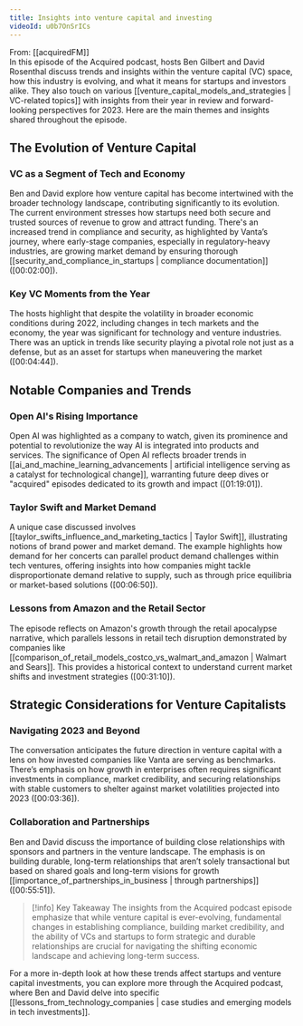 ```yaml
---
title: Insights into venture capital and investing
videoId: u0b7OnSrICs
---
```


From: [[acquiredFM]] <br/> 
In this episode of the Acquired podcast, hosts Ben Gilbert and David Rosenthal discuss trends and insights within the venture capital (VC) space, how this industry is evolving, and what it means for startups and investors alike. They also touch on various [[venture_capital_models_and_strategies | VC-related topics]] with insights from their year in review and forward-looking perspectives for 2023. Here are the main themes and insights shared throughout the episode.

## The Evolution of Venture Capital

### VC as a Segment of Tech and Economy
Ben and David explore how venture capital has become intertwined with the broader technology landscape, contributing significantly to its evolution. The current environment stresses how startups need both secure and trusted sources of revenue to grow and attract funding. There's an increased trend in compliance and security, as highlighted by Vanta’s journey, where early-stage companies, especially in regulatory-heavy industries, are growing market demand by ensuring thorough [[security_and_compliance_in_startups | compliance documentation]] (<a class="yt-timestamp" data-t="00:02:00">[00:02:00]</a>).

### Key VC Moments from the Year
The hosts highlight that despite the volatility in broader economic conditions during 2022, including changes in tech markets and the economy, the year was significant for technology and venture industries. There was an uptick in trends like security playing a pivotal role not just as a defense, but as an asset for startups when maneuvering the market (<a class="yt-timestamp" data-t="00:04:44">[00:04:44]</a>).

## Notable Companies and Trends

### Open AI's Rising Importance
Open AI was highlighted as a company to watch, given its prominence and potential to revolutionize the way AI is integrated into products and services. The significance of Open AI reflects broader trends in [[ai_and_machine_learning_advancements | artificial intelligence serving as a catalyst for technological change]], warranting future deep dives or "acquired" episodes dedicated to its growth and impact (<a class="yt-timestamp" data-t="01:19:01">[01:19:01]</a>).

### Taylor Swift and Market Demand
A unique case discussed involves [[taylor_swifts_influence_and_marketing_tactics | Taylor Swift]], illustrating notions of brand power and market demand. The example highlights how demand for her concerts can parallel product demand challenges within tech ventures, offering insights into how companies might tackle disproportionate demand relative to supply, such as through price equilibria or market-based solutions (<a class="yt-timestamp" data-t="00:06:50">[00:06:50]</a>).

### Lessons from Amazon and the Retail Sector
The episode reflects on Amazon's growth through the retail apocalypse narrative, which parallels lessons in retail tech disruption demonstrated by companies like [[comparison_of_retail_models_costco_vs_walmart_and_amazon | Walmart and Sears]]. This provides a historical context to understand current market shifts and investment strategies (<a class="yt-timestamp" data-t="00:31:10">[00:31:10]</a>).

## Strategic Considerations for Venture Capitalists

### Navigating 2023 and Beyond
The conversation anticipates the future direction in venture capital with a lens on how invested companies like Vanta are serving as benchmarks. There’s emphasis on how growth in enterprises often requires significant investments in compliance, market credibility, and securing relationships with stable customers to shelter against market volatilities projected into 2023 (<a class="yt-timestamp" data-t="00:03:36">[00:03:36]</a>).

### Collaboration and Partnerships
Ben and David discuss the importance of building close relationships with sponsors and partners in the venture landscape. The emphasis is on building durable, long-term relationships that aren’t solely transactional but based on shared goals and long-term visions for growth [[importance_of_partnerships_in_business | through partnerships]] (<a class="yt-timestamp" data-t="00:55:51">[00:55:51]</a>).

> [!info] Key Takeaway
> The insights from the Acquired podcast episode emphasize that while venture capital is ever-evolving, fundamental changes in establishing compliance, building market credibility, and the ability of VCs and startups to form strategic and durable relationships are crucial for navigating the shifting economic landscape and achieving long-term success.

For a more in-depth look at how these trends affect startups and venture capital investments, you can explore more through the Acquired podcast, where Ben and David delve into specific [[lessons_from_technology_companies | case studies and emerging models in tech investments]].